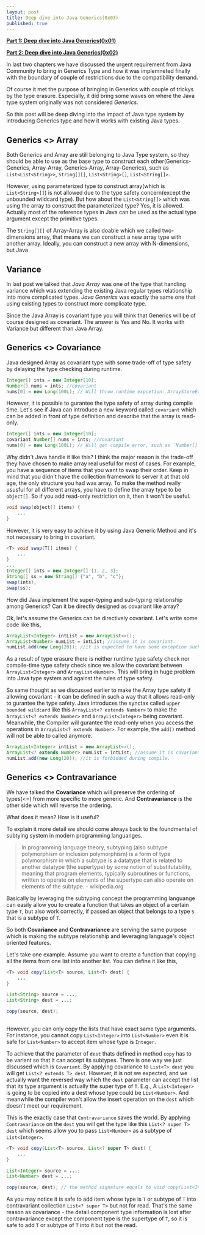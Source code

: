 ```yaml
---
layout: post
title: Deep dive into Java Generics(0x03)
published: true
---
```


**[Part 1: Deep dive into Java Generics(0x01)](https://jp-wang.github.io/deep-dive-into-generics01/)**

**[Part 2: Deep dive into Java Generics(0x02)](https://jp-wang.github.io/deep-dive-into-generics02/)**

In last two chapters we have discussed the urgent requirement from Java Community to bring in Generics Type and how it was implemneted finally with the boundary of couple of restrictions due to the compatibility demand.

Of course it met the purpose of bringing in Generics with couple of trickys by the type erasure. Especially, it did bring some waves on where the Java type system originally was not considered *Generics*. 

So this post will be deep diving into the impact of Java type system by introducing Generics type and how it works with existing Java types.

## Generics <> Array

Both Generics and Array are still belonging to Java Type system, so they should be able to use as the base type to construct each other(Generics-Generics, Array-Array, Generics-Array, Array-Generics), such as `List<List<String>>`, `String[][]`, `List<String>[]`, `List<String[]>`.

However, using parameterized type to construct array(which is `List<String>[]`) is not allowed due to the type safety concern(except the unbounded wildcard type). But how about the `List<String[]>` which was using the array to construct the parameterized type? Yes, it is allowed. Actually most of the reference types in Java can be used as the actual type argument except the primitive types.

The `String[][]` of Array-Array is also doable which we called two-dimensions array, that means we can construct a new array type with another array. Ideally, you can construct a new array with N-dimensions, but Java 

## Variance

In last post we talked that *Java Array* was one of the type that handling variance which was extending the existing Java regular types relationship into more complicated types. *Java Generics* was exactly the same one that using existing types to construct more complicate type.

Since the Java Array is covariant type you will think that Generics will be of course designed as covariant. The answer is Yes and No. It works with Variance but different than Java Array.

## Generics <> Covariance

Java designed Array as covariant type with some trade-off of type safety by delaying the type checking during runtime. 

```java
Integer[] ints = new Integer[10];
Number[] nums = ints; //covariant
nums[0] = new Long(100L); // Will throw runtime expcetion: ArrayStoreException
```

However, it is possible to gurantee the type safety of array during compile time. Let's see if Java can introduce a new keyword called `covariant` which can be added in front of type definition and describe that the array is read-only.

```java
Integer[] ints = new Integer[10];
covariant Number[] nums = ints; //covariant
nums[0] = new Long(100L); // Will get compile error, such as `Number[]` is a covariant type that supports read-only.
```

Why didn't Java handle it like this? I think the major reason is the trade-off they have chosen to make array real useful for most of cases. For example, you have a sequence of items that you want to swap their order. Keep in mind that you didn't have the collection framework to server it at that old age, the only structure you had was array. To make the method really ususful for all different arrays, you have to define the array type to be `object[]`. So if you add read-only restriction on it, then it won't be useful.

```java
void swap(object[] items) {
    ...
}
```

However, it is very easy to achieve it by using Java Generic Method and it's not necessary to bring in covariant.

```java
<T> void swap(T[] itmes) {
    ...
}
...
Integer[] ints = new Integer[] {1, 2, 3};
String[] ss = new String[] {"a", "b", "c"};
swap(ints);
swap(ss);
```

How did Java implement the super-typing and sub-typing relationship among Generics? Can it be directly designed as covariant like array?

Ok, let's assume the Generics can be directively covariant. Let's write some code like this, 

```java
ArrayList<Integer> intList = new ArrayList<>();
ArrayList<Number> numList = intList; //assume it is covariant.
numList.add(new Long(20)); //it is expected to have some exception such as CollectionStoreException like array did, but it won't be due to the type erasure.
```

As a result of type erasure there is neither runtime type safety check nor compile-time type safety check since we allow the covariant between `ArrayList<Integer>` and `ArrayList<Number>`. This will bring in huge problem into Java type system and against the rules of type safety.

So same thought as we discussed earlier to make the Array type safety if allowing covariant - it can be defined in such a way that it allows read-only to gurantee the type safety. Java introduces the synctax called `upper bounded wildcard` like this `ArrayList<? extends Number>` to make the `ArrayList<? extends Number>` and `ArrayList<Integer>` being covariant. Meanwhile, the Compiler will gurantee the read-only when you access the operations in `ArrayList<? extends Number>`. For example, the `add()` method will not be able to called anymore.

```java
ArrayList<Integer> intList = new ArrayList<>();
ArrayList<? extends Number> numList = intList; //assume it is covariant.
numList.add(new Long(20)); //it is forbidded during compile.
```

## Generics <> Contravariance

We have talked the **Covariance** which will preserve the ordering of types(<=) from more specific to more generic. And **Contravariance** is the other side which will reverse the ordering.

What does it mean? How is it useful?

To explain it more detail we should come always back to the foundmental of subtying system in modern programming languanges.

> In programming language theory, subtyping (also subtype polymorphism or inclusion polymorphism) is a form of type polymorphism in which a subtype is a datatype that is related to another datatype (the supertype) by some notion of substitutability, meaning that program elements, typically subroutines or functions, written to operate on elements of the supertype can also operate on elements of the subtype.                             - wikipedia.org

Basically by leveraging the subtyping concept the programming languange can easily allow you to create a function that takes an object of a certain type `T`, but also work correctly, if passed an object that belongs to a type `S` that is a subtype of `T`.

So both **Covariance** and **Contravariance** are serving the same purpose which is making the subtype relationship and leveraging language's object oriented features.

Let's take one example. Assume you want to create a function that copying all the items from one list into another list. You can define it like this,

```java
<T> void copy(List<T> source, List<T> dest) {
    ...
}

List<String> source = ...;
List<String> dest = ...;

copy(source, dest);
    
```

However, you can only copy the lists that have exact same type arguments. For instance, you cannot copy `List<Integer>` into `List<Number>` even it is safe for `List<Number>` to accept item whose type is `Integer`.

To achieve that the parameter of `dest` thats defined in method `copy` has to be variant so that it can accept its subtypes. There is one way we just discussed which is `Covariant`. By applying covariance to `List<T> dest` you will get `List<? extends T> dest`. However, it is not we expected, and we actually want the reversed way which the `dest` parameter can accept the list that its type argument is actually the super type of `T`. E.g., A `List<Integer>` is going to be copied into a dest whose type could be `List<Number>`. And meanwhile the compiler won't allow the insert operation on the `dest` which doesn't meet our requirement.

This is the exactly case that `Contravariance` saves the world. By applying `Contravariance` on the `dest` you will get the type like this `List<? super T> dest` which seems allow you to pass `List<Number>` as a subtype of `List<Integer>`.

```java
<T> void copy(List<T> source, List<? super T> dest) {
    ...
}

List<Integer> source = ...;
List<Number> dest = ...;

copy(source, dest); // the method signature equals to void copy(List<Integer> source, List<? super Integer> dest). Integer is the subtype of Number, but List<? super Integer> is the supertype of List<Number>.
```

As you may notice it is safe to add item whose type is `T` or subtype of `T` into contravariant collection `List<? super T>` but not for read. That's the same reason as covariance - the detail component type information is lost after contravariance except the component type is the supertype of `T`, so it is safe to add `T` or subtype of `T` into it but not the read.
